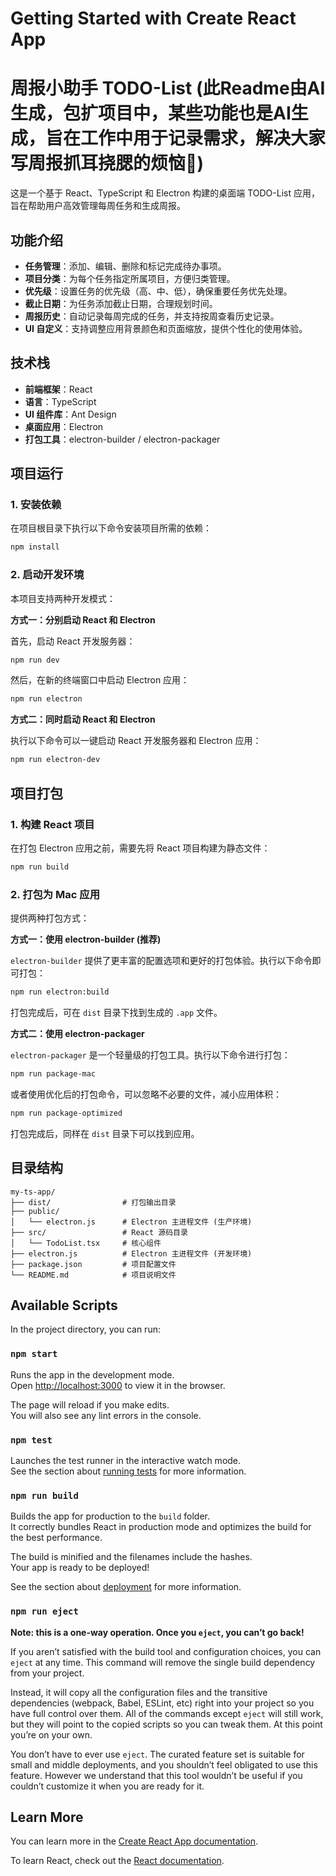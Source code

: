 # Getting Started with Create React App

# 周报小助手 TODO-List   (此Readme由AI生成，包扩项目中，某些功能也是AI生成，旨在工作中用于记录需求，解决大家写周报抓耳挠腮的烦恼🐒)

这是一个基于 React、TypeScript 和 Electron 构建的桌面端 TODO-List 应用，旨在帮助用户高效管理每周任务和生成周报。

## 功能介绍

- **任务管理**：添加、编辑、删除和标记完成待办事项。
- **项目分类**：为每个任务指定所属项目，方便归类管理。
- **优先级**：设置任务的优先级（高、中、低），确保重要任务优先处理。
- **截止日期**：为任务添加截止日期，合理规划时间。
- **周报历史**：自动记录每周完成的任务，并支持按周查看历史记录。
- **UI 自定义**：支持调整应用背景颜色和页面缩放，提供个性化的使用体验。

## 技术栈

- **前端框架**：React
- **语言**：TypeScript
- **UI 组件库**：Ant Design
- **桌面应用**：Electron
- **打包工具**：electron-builder / electron-packager

## 项目运行

### 1. 安装依赖

在项目根目录下执行以下命令安装项目所需的依赖：

```bash
npm install
```

### 2. 启动开发环境

本项目支持两种开发模式：

**方式一：分别启动 React 和 Electron**

首先，启动 React 开发服务器：

```bash
npm run dev
```

然后，在新的终端窗口中启动 Electron 应用：

```bash
npm run electron
```

**方式二：同时启动 React 和 Electron**

执行以下命令可以一键启动 React 开发服务器和 Electron 应用：

```bash
npm run electron-dev
```

## 项目打包

### 1. 构建 React 项目

在打包 Electron 应用之前，需要先将 React 项目构建为静态文件：

```bash
npm run build
```

### 2. 打包为 Mac 应用

提供两种打包方式：

**方式一：使用 electron-builder (推荐)**

`electron-builder` 提供了更丰富的配置选项和更好的打包体验。执行以下命令即可打包：

```bash
npm run electron:build
```

打包完成后，可在 `dist` 目录下找到生成的 `.app` 文件。

**方式二：使用 electron-packager**

`electron-packager` 是一个轻量级的打包工具。执行以下命令进行打包：

```bash
npm run package-mac
```

或者使用优化后的打包命令，可以忽略不必要的文件，减小应用体积：

```bash
npm run package-optimized
```

打包完成后，同样在 `dist` 目录下可以找到应用。

## 目录结构

```
my-ts-app/
├── dist/                # 打包输出目录
├── public/
│   └── electron.js      # Electron 主进程文件 (生产环境)
├── src/                 # React 源码目录
│   └── TodoList.tsx     # 核心组件
├── electron.js          # Electron 主进程文件 (开发环境)
├── package.json         # 项目配置文件
└── README.md            # 项目说明文件
```

## Available Scripts

In the project directory, you can run:

### `npm start`

Runs the app in the development mode.\
Open [http://localhost:3000](http://localhost:3000) to view it in the browser.

The page will reload if you make edits.\
You will also see any lint errors in the console.

### `npm test`

Launches the test runner in the interactive watch mode.\
See the section about [running tests](https://facebook.github.io/create-react-app/docs/running-tests) for more information.

### `npm run build`

Builds the app for production to the `build` folder.\
It correctly bundles React in production mode and optimizes the build for the best performance.

The build is minified and the filenames include the hashes.\
Your app is ready to be deployed!

See the section about [deployment](https://facebook.github.io/create-react-app/docs/deployment) for more information.

### `npm run eject`

**Note: this is a one-way operation. Once you `eject`, you can’t go back!**

If you aren’t satisfied with the build tool and configuration choices, you can `eject` at any time. This command will remove the single build dependency from your project.

Instead, it will copy all the configuration files and the transitive dependencies (webpack, Babel, ESLint, etc) right into your project so you have full control over them. All of the commands except `eject` will still work, but they will point to the copied scripts so you can tweak them. At this point you’re on your own.

You don’t have to ever use `eject`. The curated feature set is suitable for small and middle deployments, and you shouldn’t feel obligated to use this feature. However we understand that this tool wouldn’t be useful if you couldn’t customize it when you are ready for it.

## Learn More

You can learn more in the [Create React App documentation](https://facebook.github.io/create-react-app/docs/getting-started).

To learn React, check out the [React documentation](https://reactjs.org/).
